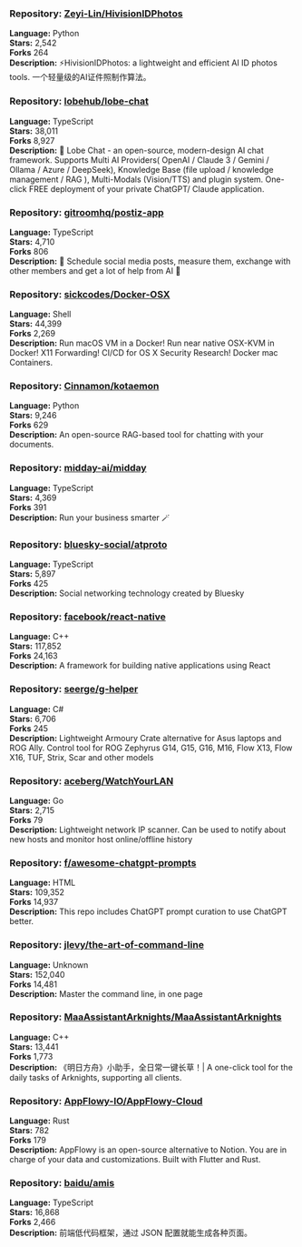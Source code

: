 ### **Repository:** [Zeyi-Lin/HivisionIDPhotos](https://github.com/Zeyi-Lin/HivisionIDPhotos)  

**Language:** Python  
**Stars:** 2,542  
**Forks** 264  
**Description:** ⚡️HivisionIDPhotos: a lightweight and efficient AI ID photos tools. 一个轻量级的AI证件照制作算法。  

### **Repository:** [lobehub/lobe-chat](https://github.com/lobehub/lobe-chat)  

**Language:** TypeScript  
**Stars:** 38,011  
**Forks** 8,927  
**Description:** 🤯 Lobe Chat - an open-source, modern-design AI chat framework. Supports Multi AI Providers( OpenAI / Claude 3 / Gemini / Ollama / Azure / DeepSeek), Knowledge Base (file upload / knowledge management / RAG ), Multi-Modals (Vision/TTS) and plugin system. One-click FREE deployment of your private ChatGPT/ Claude application.  

### **Repository:** [gitroomhq/postiz-app](https://github.com/gitroomhq/postiz-app)  

**Language:** TypeScript  
**Stars:** 4,710  
**Forks** 806  
**Description:** 📨 Schedule social media posts, measure them, exchange with other members and get a lot of help from AI 🚀  

### **Repository:** [sickcodes/Docker-OSX](https://github.com/sickcodes/Docker-OSX)  

**Language:** Shell  
**Stars:** 44,399  
**Forks** 2,269  
**Description:** Run macOS VM in a Docker! Run near native OSX-KVM in Docker! X11 Forwarding! CI/CD for OS X Security Research! Docker mac Containers.  

### **Repository:** [Cinnamon/kotaemon](https://github.com/Cinnamon/kotaemon)  

**Language:** Python  
**Stars:** 9,246  
**Forks** 629  
**Description:** An open-source RAG-based tool for chatting with your documents.  

### **Repository:** [midday-ai/midday](https://github.com/midday-ai/midday)  

**Language:** TypeScript  
**Stars:** 4,369  
**Forks** 391  
**Description:** Run your business smarter 🪄  

### **Repository:** [bluesky-social/atproto](https://github.com/bluesky-social/atproto)  

**Language:** TypeScript  
**Stars:** 5,897  
**Forks** 425  
**Description:** Social networking technology created by Bluesky  

### **Repository:** [facebook/react-native](https://github.com/facebook/react-native)  

**Language:** C++  
**Stars:** 117,852  
**Forks** 24,163  
**Description:** A framework for building native applications using React  

### **Repository:** [seerge/g-helper](https://github.com/seerge/g-helper)  

**Language:** C#  
**Stars:** 6,706  
**Forks** 245  
**Description:** Lightweight Armoury Crate alternative for Asus laptops and ROG Ally. Control tool for ROG Zephyrus G14, G15, G16, M16, Flow X13, Flow X16, TUF, Strix, Scar and other models  

### **Repository:** [aceberg/WatchYourLAN](https://github.com/aceberg/WatchYourLAN)  

**Language:** Go  
**Stars:** 2,715  
**Forks** 79  
**Description:** Lightweight network IP scanner. Can be used to notify about new hosts and monitor host online/offline history  

### **Repository:** [f/awesome-chatgpt-prompts](https://github.com/f/awesome-chatgpt-prompts)  

**Language:** HTML  
**Stars:** 109,352  
**Forks** 14,937  
**Description:** This repo includes ChatGPT prompt curation to use ChatGPT better.  

### **Repository:** [jlevy/the-art-of-command-line](https://github.com/jlevy/the-art-of-command-line)  

**Language:** Unknown  
**Stars:** 152,040  
**Forks** 14,481  
**Description:** Master the command line, in one page  

### **Repository:** [MaaAssistantArknights/MaaAssistantArknights](https://github.com/MaaAssistantArknights/MaaAssistantArknights)  

**Language:** C++  
**Stars:** 13,441  
**Forks** 1,773  
**Description:** 《明日方舟》小助手，全日常一键长草！| A one-click tool for the daily tasks of Arknights, supporting all clients.  

### **Repository:** [AppFlowy-IO/AppFlowy-Cloud](https://github.com/AppFlowy-IO/AppFlowy-Cloud)  

**Language:** Rust  
**Stars:** 782  
**Forks** 179  
**Description:** AppFlowy is an open-source alternative to Notion. You are in charge of your data and customizations. Built with Flutter and Rust.  

### **Repository:** [baidu/amis](https://github.com/baidu/amis)  

**Language:** TypeScript  
**Stars:** 16,868  
**Forks** 2,466  
**Description:** 前端低代码框架，通过 JSON 配置就能生成各种页面。  

